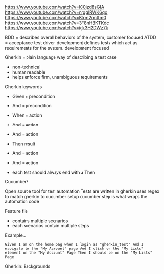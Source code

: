 
https://www.youtube.com/watch?v=lC0jzd8sGIA
https://www.youtube.com/watch?v=nrggIRWK6qo
https://www.youtube.com/watch?v=Ktrm2rmttm0
https://www.youtube.com/watch?v=3F8nHBKTKdc
https://www.youtube.com/watch?v=igk3H2DWz7k



BDD = describes overall behaviors of the system, customer focused
ATDD = acceptance test driven development
defines tests which act as requirements for the system, development focused

Gherkin = plain language way of describing a test case
* non-technical
* human readable
* helps enforce firm, unambiguous requirements

Gherkin keywords
* Given = precondition
 * And = precondition
* When = action
 * And = action
 * And = action
* Then result
 * And = action
 * And = action

* each test should always end with a Then

Cucumber?

Open source tool for test automation
Tests are written in gherkin
uses regex to match gherkin to cucumber setup
cucumber step is what wraps the automation code

Feature file

* contains multiple scenarios
* each scenarios contain multiple steps

Example...

``
Given I am on the home pag
when I login as "gherkin_test"
And I navigate to the "My Account" page
And I click on the "My Lists" element on the "My Account" Page
Then I should be on the "My Lists" Page
``

Gherkin: Backgrounds
